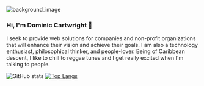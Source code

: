 ![background_image](https://user-images.githubusercontent.com/13526857/175754374-32208dc6-f5e9-4b92-bc62-92c589f288de.png)

### Hi, I'm Dominic Cartwright 👋

I seek to provide web solutions for companies and non-profit organizations that will enhance their vision and achieve their goals. I am also a technology enthusiast, philosophical thinker, and people-lover. Being of Caribbean descent, I like to chill to reggae tunes and I get really excited when I'm talking to people.

![GitHub stats](https://github-readme-stats.vercel.app/api?username=dcartwright07&show_icons=true&count_private=true&theme=monokai&hide=stars) 
[![Top Langs](https://github-readme-stats.vercel.app/api/top-langs/?username=dcartwright07&layout=compact&langs_count=10&count_private=true)](https://github.com/dcartwright07/github-readme-stats)

<!--
**dcartwright07/dcartwright07** is a ✨ _special_ ✨ repository because its `README.md` (this file) appears on your GitHub profile.

Here are some ideas to get you started:

- 🔭 I’m currently working on ...
- 🌱 I’m currently learning ...
- 👯 I’m looking to collaborate on ...
- 🤔 I’m looking for help with ...
- 💬 Ask me about ...
- 📫 How to reach me: ...
- 😄 Pronouns: ...
- ⚡ Fun fact: ...
-->
